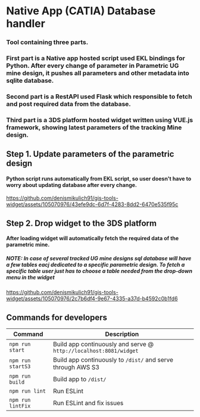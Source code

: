 <!-- markdownlint-disable MD001 MD024 -->
# Native App (CATIA) Database handler

### Tool containing three parts. 
### First part is a Native app hosted script used EKL bindings for Python. After every change of parameter in Parametric UG mine design, it pushes all parameters and other metadata into sqlite database.
### Second part is a RestAPI used Flask which responsible to fetch and post required data from the database.
### Third part is a 3DS platform hosted widget written using VUE.js framework, showing latest parameters of the tracking Mine design.

## Step 1. Update parameters of the parametric design
#### Python script runs automatically from EKL script, so user doesn't have to worry about updating database after every change.

https://github.com/denismikulich91/gis-tools-widget/assets/105070976/43efe9dc-6d7f-4283-8dd2-6470e535f95c


## Step 2. Drop widget to the 3DS platform
#### After loading widget will automatically fetch the required data of the parametric mine.
##### NOTE: In case of several tracked UG mine designs sql database will have a few tables eacj dedicated to a specific parametric design. To fetch a specific table user just has to choose a table needed from the drop-down menu in the widget

https://github.com/denismikulich91/gis-tools-widget/assets/105070976/2c7b6df4-9e67-4335-a37d-b4592c0b1fd6

## Commands for developers

| Command           | Description                                                       |
| ----------------- | ----------------------------------------------------------------- |
| `npm run start`   | Build app continuously and serve @ `http://localhost:8081/widget` |
| `npm run startS3` | Build app continuously to `/dist/` and serve through AWS S3       |
| `npm run build`   | Build app to `/dist/`                                             |
| `npm run lint`    | Run ESLint                                                        |
| `npm run lintFix` | Run ESLint and fix issues                                         |

